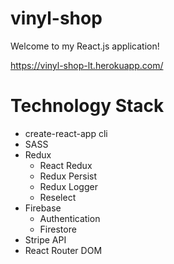 # vinyl-shop
Welcome to my React.js application!

https://vinyl-shop-lt.herokuapp.com/

# Technology Stack
- create-react-app cli
- SASS
- Redux
  - React Redux
  - Redux Persist
  - Redux Logger
  - Reselect
- Firebase
  - Authentication
  - Firestore
- Stripe API
- React Router DOM
